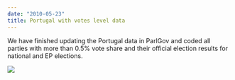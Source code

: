 ```yaml
---
date: "2010-05-23"
title: Portugal with votes level data
---
```


We have finished updating the Portugal data in ParlGov and coded all parties with more than 0.5% vote share and their official election results for national and EP elections.

![](/images/parliament-scotland.jpg)
